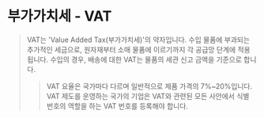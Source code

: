 # 부가가치세 - VAT

> VAT는 'Value Added Tax(부가가치세)'의 약자입니다. 수입 물품에 부과되는 추가적인 세금으로, 원자재부터 소매 물품에 이르기까지 각 공급망 단계에 적용됩니다. 수입의 경우, 배송에 대한 VAT는 물품의 세관 신고 금액을 기준으로 합니다.
>
> > VAT 요율은 국가마다 다르며 일반적으로 제품 가격의 7%~20%입니다. VAT 제도를 운영하는 국가의 기업은 VAT와 관련된 모든 사안에서 식별 번호의 역할을 하는 VAT 번호를 등록해야 합니다.
